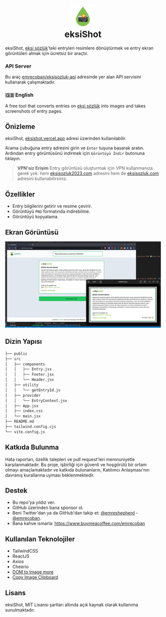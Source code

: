 <h1 align="center"><img src="public/img/eksiShot_logo.png" height="80" align="center" /><br />eksiShot</h1>

eksiShot, [ekşi sözlük](https://www.eksisozluk.com)'teki entryleri resimlere dönüştürmek ve entry ekran görüntüleri almak için ücretsiz bir araçtır.

### API Server
Bu araç [emrecoban/eksisozluk-api](https://github.com/emrecoban/eksisozluk-api) adresinde yer alan API servisini kullanarak çalışmaktadır.

### 🇬🇧 English
A free tool that converts entries on [ekşi sözlük](https://www.eksisozluk.com) into images and takes screenshots of entry pages.

## Önizleme
eksiShot, [eksishot.vercel.app](https://eksishot.vercel.app) adresi üzerinden kullanılabilir.

Arama çubuğuna entry adresini girin ve `Enter` tuşuna basarak aratın. Ardından entry görüntüsünü indirmek için `Görüntüyü İndir` butonuna tıklayın.

> **VPN'siz Erişim**
> Entry görüntüsü oluşturmak için VPN kullanmanıza gerek yok. hem [eksisozluk2023.com](https://eksisozluk2023.com) adresini hem de [eksisozluk.com](https://eksisozluk.com) adresini kullanabilirsiniz.

## Özellikler
- Entry bilgilerini getirir ve resime çevirir.
- Görüntüyü `PNG` formatında indirebilme.
- Görüntüyü kopyalama.

## Ekran Görüntüsü
![eksiShot](github_assets/ss1.png)

## Dizin Yapısı
```bash
├── public
├── src
│   ├── components
│   │   ├── Entry.jsx
│   │   ├── Footer.jsx
│   │   └── Header.jsx
│   ├── utility
│   │   └── getEntryId.js
│   ├── provider
│   │   └── EntryContext.jsx
│   ├── App.jsx
│   ├── index.css
│   └── main.jsx
├── README.md
├── tailwind.config.cjs
└── vite.config.js
```

## Katkıda Bulunma
Hata raporları, özellik talepleri ve pull request'leri memnuniyetle karşılanmaktadır. Bu proje, işbirliği için güvenli ve hoşgörülü bir ortam olmayı amaçlamaktadır ve katkıda bulunanların, Katılımcı Anlaşması'nın davranış kurallarına uyması beklenmektedir.

## Destek
- Bu repo'ya yıldız ver.
- GitHub üzerinden bana sponsor ol.
- Beni Twitter'dan ya da GitHub'dan takip et: [@emreshepherd](https://twitter.com/emreshepherd) - [@emrecoban](https://github.com/emrecoban).
- Bana kahve ısmarla: https://www.buymeacoffee.com/emrecoban

## Kullanılan Teknolojiler
- TailwindCSS
- ReactJS
- Axios
- Cheerio
- [DOM to Image more](https://github.com/1904labs/dom-to-image-more)
- [Copy Image Clipboard](https://github.com/LuanEdCosta/copy-image-clipboard)

## Lisans
eksiShot, MIT Lisansı şartları altında açık kaynak olarak kullanıma sunulmaktadır.